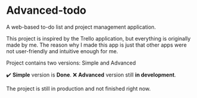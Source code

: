 # Advanced-todo

A web-based to-do list and project management application.

This project is inspired by the Trello application, but everything is originally made by me.
The reason why I made this app is just that other apps were not user-friendly and intuitive enough for me.

Project contains two versions: Simple and Advanced

:heavy_check_mark: **Simple** version is **Done**.
:x: **Advanced** version still **in development**.

The project is still in production and not finished right now. 
